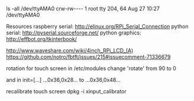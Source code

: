ls -all /dev/ttyAMA0
crw-rw---- 1 root tty 204, 64 Aug 27 10:27 /dev/ttyAMA0

Resources
raspberry serial: http://elinux.org/RPi_Serial_Connection
python serial: http://pyserial.sourceforge.net/
python graphics: http://effbot.org/tkinterbook/

http://www.waveshare.com/wiki/4inch_RPi_LCD_(A)
https://github.com/notro/fbtft/issues/215#issuecomment-71336679

rotation for touch screen
in /etc/modules
change 'rotate' from 90 to 0

and in init=[...] ...0x36,0x28... to ...0x36,0x48...

recalibrate touch screen
dpkg -i xinput_calibrator

